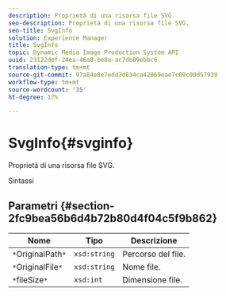 ```yaml
---
description: Proprietà di una risorsa file SVG.
seo-description: Proprietà di una risorsa file SVG.
seo-title: SvgInfo
solution: Experience Manager
title: SvgInfo
topic: Dynamic Media Image Production System API
uuid: 23122def-24ea-46a8-be8a-ac7db09ebbc6
translation-type: tm+mt
source-git-commit: 97a84e8e7edd3d834ca42069eae7c09c00d57938
workflow-type: tm+mt
source-wordcount: '35'
ht-degree: 17%

---
```



# SvgInfo{#svginfo}

Proprietà di una risorsa file SVG.

Sintassi

## Parametri {#section-2fc9bea56b6d4b72b80d4f04c5f9b862}

| Nome | Tipo | Descrizione |
|---|---|---|
| `*`OriginalPath`*` | `xsd:string` | Percorso del file. |
| `*`OriginalFile`*` | `xsd:string` | Nome file. |
| `*`fileSize`*` | `xsd:int` | Dimensione file. |

